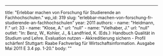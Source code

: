 ---
  title: "Erlebbar machen von Forschung für Studierende an Fachhochschulen."
  wp_id: 319
  slug: "erlebbar-machen-von-forschung-fr-studierende-an-fachhochschulen"
  year: 2011
  authors: 
    - 
      name: "Heidmann, F."
      url: 33
    - 
      name: "Klose, A."
      url: "null"
    - 
      name: "Vielhaber, J."
      url: "null"
  outlet: "In: Benz, W., Kohler, J., & Landfried, K. (Eds.): Handbuch Qualität in Studium und Lehre. Evaluation nutzen - Akkreditierung sichern - Profil schärfen! Stuttgart: Raabe Fachverlag für Wirtschaftsinformation. Ausgabe Mai 2011 E 3.4 pp. 1-20."
  body: ""
